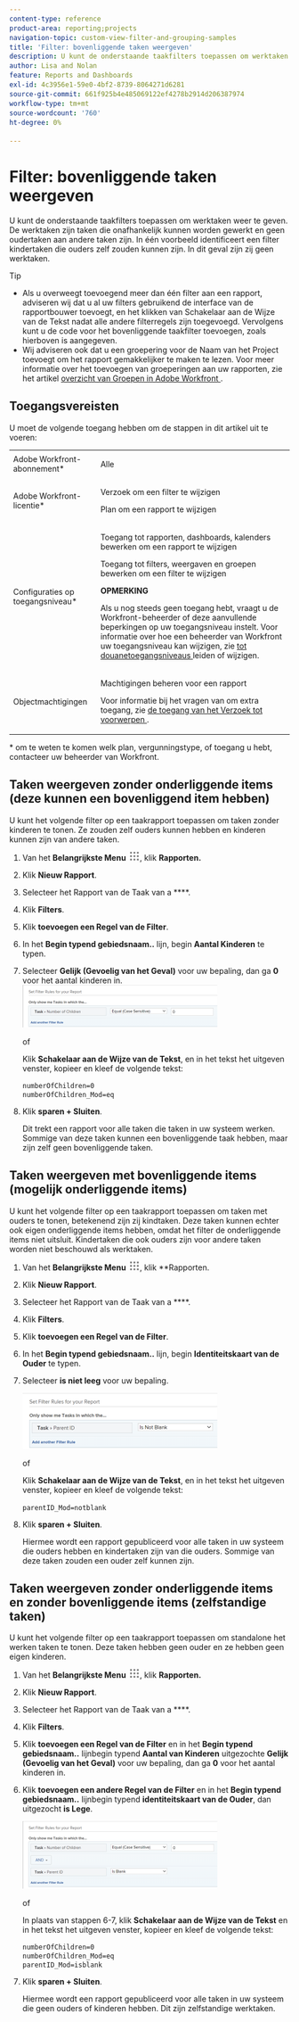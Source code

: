 ```yaml
---
content-type: reference
product-area: reporting;projects
navigation-topic: custom-view-filter-and-grouping-samples
title: 'Filter: bovenliggende taken weergeven'
description: U kunt de onderstaande taakfilters toepassen om werktaken weer te geven. De werktaken zijn taken die onafhankelijk kunnen worden gewerkt en geen oudertaken aan andere taken zijn. In één voorbeeld identificeert een filter kindertaken die ouders zelf zouden kunnen zijn. In dit geval zijn zij geen werktaken.
author: Lisa and Nolan
feature: Reports and Dashboards
exl-id: 4c3956e1-59e0-4bf2-8739-8064271d6281
source-git-commit: 661f925b4e485069122ef4278b2914d206387974
workflow-type: tm+mt
source-wordcount: '760'
ht-degree: 0%

---
```


# Filter: bovenliggende taken weergeven

U kunt de onderstaande taakfilters toepassen om werktaken weer te geven. De werktaken zijn taken die onafhankelijk kunnen worden gewerkt en geen oudertaken aan andere taken zijn. In één voorbeeld identificeert een filter kindertaken die ouders zelf zouden kunnen zijn. In dit geval zijn zij geen werktaken.

>[!TIP]
>
>* Als u overweegt toevoegend meer dan één filter aan een rapport, adviseren wij dat u al uw filters gebruikend de interface van de rapportbouwer toevoegt, en het klikken van Schakelaar aan de Wijze van de Tekst nadat alle andere filterregels zijn toegevoegd. Vervolgens kunt u de code voor het bovenliggende taakfilter toevoegen, zoals hierboven is aangegeven. 
>* Wij adviseren ook dat u een groepering voor de Naam van het Project toevoegt om het rapport gemakkelijker te maken te lezen. Voor meer informatie over het toevoegen van groeperingen aan uw rapporten, zie het artikel [ overzicht van Groepen in Adobe Workfront ](../../../reports-and-dashboards/reports/reporting-elements/groupings-overview.md).
>

## Toegangsvereisten

U moet de volgende toegang hebben om de stappen in dit artikel uit te voeren:

<table style="table-layout:auto"> 
 <col> 
 <col> 
 <tbody> 
  <tr> 
   <td role="rowheader">Adobe Workfront-abonnement*</td> 
   <td> <p>Alle</p> </td> 
  </tr> 
  <tr> 
   <td role="rowheader">Adobe Workfront-licentie*</td> 
   <td> <p>Verzoek om een filter te wijzigen </p>
   <p>Plan om een rapport te wijzigen</p> </td> 
  </tr> 
  <tr> 
   <td role="rowheader">Configuraties op toegangsniveau*</td> 
   <td> <p>Toegang tot rapporten, dashboards, kalenders bewerken om een rapport te wijzigen</p> <p>Toegang tot filters, weergaven en groepen bewerken om een filter te wijzigen</p> <p><b>OPMERKING</b>

Als u nog steeds geen toegang hebt, vraagt u de Workfront-beheerder of deze aanvullende beperkingen op uw toegangsniveau instelt. Voor informatie over hoe een beheerder van Workfront uw toegangsniveau kan wijzigen, zie <a href="../../../administration-and-setup/add-users/configure-and-grant-access/create-modify-access-levels.md" class="MCXref xref"> tot douanetoegangsniveaus </a> leiden of wijzigen.</p> </td>
</tr>
  <tr> 
   <td role="rowheader">Objectmachtigingen</td> 
   <td> <p>Machtigingen beheren voor een rapport</p> <p>Voor informatie bij het vragen van om extra toegang, zie <a href="../../../workfront-basics/grant-and-request-access-to-objects/request-access.md" class="MCXref xref"> de toegang van het Verzoek tot voorwerpen </a>.</p> </td> 
  </tr> 
 </tbody> 
</table>

&#42; om te weten te komen welk plan, vergunningstype, of toegang u hebt, contacteer uw beheerder van Workfront.

## Taken weergeven zonder onderliggende items (deze kunnen een bovenliggend item hebben)

U kunt het volgende filter op een taakrapport toepassen om taken zonder kinderen te tonen. Ze zouden zelf ouders kunnen hebben en kinderen kunnen zijn van andere taken.

1. Van het **Belangrijkste Menu** ![](assets/main-menu-icon.png), klik **Rapporten.**

1. Klik **Nieuw Rapport**.
1. Selecteer het Rapport van de Taak van a ****.
1. Klik **Filters**.
1. Klik **toevoegen een Regel van de Filter**.
1. In het **Begin typend gebiedsnaam..** lijn, begin **Aantal Kinderen** te typen.

1. Selecteer **Gelijk (Gevoelig van het Geval)** voor uw bepaling, dan ga **0** voor het aantal kinderen in.\
   ![](assets/parent-task-filter-from-the-ui-350x76.png)

   of

   Klik **Schakelaar aan de Wijze van de Tekst**, en in het tekst het uitgeven venster, kopieer en kleef de volgende tekst: 

   ```
   numberOfChildren=0
   numberOfChildren_Mod=eq
   ```


1. Klik **sparen + Sluiten**.

   Dit trekt een rapport voor alle taken die taken in uw systeem werken. Sommige van deze taken kunnen een bovenliggende taak hebben, maar zijn zelf geen bovenliggende taken.

## Taken weergeven met bovenliggende items (mogelijk onderliggende items)

U kunt het volgende filter op een taakrapport toepassen om taken met ouders te tonen, betekenend zijn zij kindtaken. Deze taken kunnen echter ook eigen onderliggende items hebben, omdat het filter de onderliggende items niet uitsluit. Kindertaken die ook ouders zijn voor andere taken worden niet beschouwd als werktaken.

1. Van het **Belangrijkste Menu** ![](assets/main-menu-icon.png), klik **Rapporten.
1. Klik **Nieuw Rapport**.
1. Selecteer het Rapport van de Taak van a ****.
1. Klik **Filters**.
1. Klik **toevoegen een Regel van de Filter**.
1. In het **Begin typend gebiedsnaam..** lijn, begin **Identiteitskaart van de Ouder** te typen.
1. Selecteer **is niet leeg** voor uw bepaling.

   ![](assets/filter-parent-id-not-blank-350x100.png)

   of

   Klik **Schakelaar aan de Wijze van de Tekst**, en in het tekst het uitgeven venster, kopieer en kleef de volgende tekst: 

   `parentID_Mod=notblank`

1. Klik **sparen + Sluiten**.

   Hiermee wordt een rapport gepubliceerd voor alle taken in uw systeem die ouders hebben en kindertaken zijn van die ouders. Sommige van deze taken zouden een ouder zelf kunnen zijn.

## Taken weergeven zonder onderliggende items en zonder bovenliggende items (zelfstandige taken)

U kunt het volgende filter op een taakrapport toepassen om standalone het werken taken te tonen. Deze taken hebben geen ouder en ze hebben geen eigen kinderen.

1. Van het **Belangrijkste Menu** ![](assets/main-menu-icon.png), klik **Rapporten.**
1. Klik **Nieuw Rapport**.
1. Selecteer het Rapport van de Taak van a ****.
1. Klik **Filters**.
1. Klik **toevoegen een Regel van de Filter** en in het **Begin typend gebiedsnaam..** lijnbegin typend **Aantal van Kinderen** uitgezochte **Gelijk (Gevoelig van het Geval)** voor uw bepaling, dan ga **0** voor het aantal kinderen in.
1. Klik **toevoegen een andere Regel van de Filter** en in het **Begin typend gebiedsnaam..** lijnbegin typend **identiteitskaart van de Ouder**, dan uitgezocht **is Lege**.

   ![](assets/filter-parent-id-blank-and-zero-children-350x121.png)

   of

   In plaats van stappen 6-7, klik **Schakelaar aan de Wijze van de Tekst** en in het tekst het uitgeven venster, kopieer en kleef de volgende tekst: 

   <!--
   <p data-mc-conditions="QuicksilverOrClassic.Draft mode">(NOTE: ensure steps above stay accurate)</p>
   -->

   ```
   numberOfChildren=0
   numberOfChildren_Mod=eq
   parentID_Mod=isblank
   ```

1. Klik **sparen + Sluiten**.

   Hiermee wordt een rapport gepubliceerd voor alle taken in uw systeem die geen ouders of kinderen hebben. Dit zijn zelfstandige werktaken.
